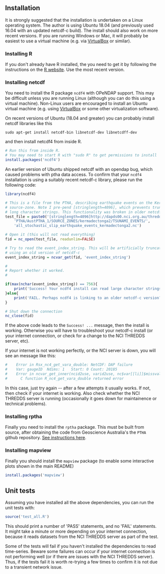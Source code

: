 ## **Installation**

It is strongly suggested that the installation is undertaken on a Linux
operating system. The author is using Ubuntu 18.04 (and previously used 16.04
with an updated netcdf-c build). The install should also work on more recent
versions. If you are running Windows or Mac, it will probably be easiest to use
a virtual machine (e.g. via [VirtualBox](https://www.virtualbox.org) or similar).

### **Installing R**
If you don't already have R installed, the you need to get it by following the
instructions on the [R website](https://www.r-project.org/). Use the most recent
version.

### **Installing netcdf**

You need to install the R package `ncdf4` with OPeNDAP support. This may be
difficult unless you are running Linux (although you can do this using a
virtual machine). Non-Linux users are encouraged to install an Ubuntu virtual
machine (e.g. using [VirtualBox](https://www.virtualbox.org) or some other
virtualization software). 

On recent versions of Ubuntu (18.04 and greater) you can probably install netcdf libraries like this
```
sudo apt-get install netcdf-bin libnetcdf-dev libnetcdff-dev
```
and then install netcdf4 from inside R.
```r
# Run this from inside R.
# You may need to start R with "sudo R" to get permissions to install
install.packages('ncdf4')
```

An earlier version of Ubuntu shipped netcdf with an opendap bug, which caused
problems with ptha data access. To confirm that your `ncdf4` installation is
using a suitably recent netcdf-c library, please run the following code:

```r
library(ncdf4)

# This is a file from the PTHA, describing earthquake events on the Kermadec-Tonga
# source-zone. Note I pre-pend [stringlength=4096], which prevents truncation of
# long character strings. This functionality was broken in older netcdf-c versions
test_file = paste0('[stringlength=4096]http://dapds00.nci.org.au/thredds/dodsC/fj6/',
    'PTHA/AustPTHA_1/SOURCE_ZONES/kermadectonga2/TSUNAMI_EVENTS/',
    'all_stochastic_slip_earthquake_events_kermadectonga2.nc')

# Open it (this will not read everything)
fid = nc_open(test_file, readunlim=FALSE)

# Try to read the event_index_string. This will be artificially truncated if 
# using an old version of netcdf-c
event_index_string = ncvar_get(fid, 'event_index_string')

#
# Report whether it worked.
#

if(max(nchar(event_index_string)) == 756){
    print('Success! Your ncdf4 install can read large character strings remotely')
}else{
    print('FAIL. Perhaps ncdf4 is linking to an older netcdf-c version?')
}

# Shut down the connection 
nc_close(fid)
```
If the above code leads to the `Success! ...` message, then the install is
working. Otherwise you will have to troubleshoot your netcdf-c install (or
your internet connection, or check for a change to the NCI THREDDS server,
etc).

If your internet is not working perfectly, or the NCI server is down, you will see an
message like this:

```r
#    Error in Rsx_nc4_get_vara_double: NetCDF: DAP failure
#    Var: gaugeID  Ndims: 1   Start: 0 Count: 20185
#    Error in ncvar_get_inner(ncid2use, varid2use, nc$var[[li]]$missval, addOffset,  :  
#      C function R_nc4_get_vara_double returned error
```
In this case, just try again -- after a few attempts it usually works. If not,
then check if your internet is working. Also check whether the NCI THREDDS
server is running (occasionally it goes down for maintainence or technical
problems).

### **Installing rptha**

Finally you need to install the `rptha` package. This must be built from
source, after obtaining the code from Geoscience Australia's the `PTHA` github
repository. [See instructions here](https://github.com/GeoscienceAustralia/ptha/blob/master/R/README.md).

### **Installing mapview**
Finally you should install the `mapview` package (to enable some interactive
plots shown in the main README)

```r
install.packages('mapview')
```

## **Unit tests**
Assuming you have installed all the above dependencies, you can run the unit
tests with:

```r
source('test_all.R')
```
This should print a number of 'PASS' statements, and no 'FAIL' statements. It might 
take a minute or more depending on your internet connection, because it reads datasets
from the NCI THREDDS server as part of the test.

Some of the tests will fail if you haven't installed the dependencies to read
time-series. Beware some failures can occur if your internet connection is not
performing well (or if there are issues with the NCI THREDDS server). Thus, if
the tests fail it is worth re-trying a few times to confirm it is not due to a
transient network issue.


